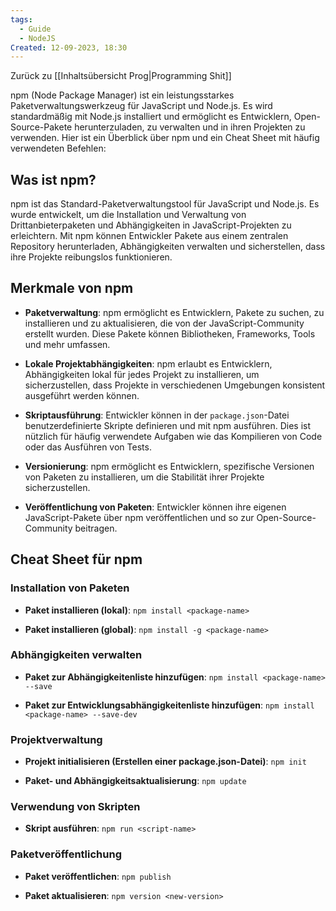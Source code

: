 ```yaml
---
tags:
  - Guide
  - NodeJS
Created: 12-09-2023, 18:30
---
```

Zurück zu [[Inhaltsübersicht Prog|Programming Shit]]

npm (Node Package Manager) ist ein leistungsstarkes Paketverwaltungswerkzeug für JavaScript und Node.js. Es wird standardmäßig mit Node.js installiert und ermöglicht es Entwicklern, Open-Source-Pakete herunterzuladen, zu verwalten und in ihren Projekten zu verwenden. Hier ist ein Überblick über npm und ein Cheat Sheet mit häufig verwendeten Befehlen:

## Was ist npm?

npm ist das Standard-Paketverwaltungstool für JavaScript und Node.js. Es wurde entwickelt, um die Installation und Verwaltung von Drittanbieterpaketen und Abhängigkeiten in JavaScript-Projekten zu erleichtern. Mit npm können Entwickler Pakete aus einem zentralen Repository herunterladen, Abhängigkeiten verwalten und sicherstellen, dass ihre Projekte reibungslos funktionieren.

## Merkmale von npm

- **Paketverwaltung**: npm ermöglicht es Entwicklern, Pakete zu suchen, zu installieren und zu aktualisieren, die von der JavaScript-Community erstellt wurden. Diese Pakete können Bibliotheken, Frameworks, Tools und mehr umfassen.

- **Lokale Projektabhängigkeiten**: npm erlaubt es Entwicklern, Abhängigkeiten lokal für jedes Projekt zu installieren, um sicherzustellen, dass Projekte in verschiedenen Umgebungen konsistent ausgeführt werden können.

- **Skriptausführung**: Entwickler können in der `package.json`-Datei benutzerdefinierte Skripte definieren und mit npm ausführen. Dies ist nützlich für häufig verwendete Aufgaben wie das Kompilieren von Code oder das Ausführen von Tests.

- **Versionierung**: npm ermöglicht es Entwicklern, spezifische Versionen von Paketen zu installieren, um die Stabilität ihrer Projekte sicherzustellen.

- **Veröffentlichung von Paketen**: Entwickler können ihre eigenen JavaScript-Pakete über npm veröffentlichen und so zur Open-Source-Community beitragen.

## Cheat Sheet für npm

### Installation von Paketen

- **Paket installieren (lokal)**: `npm install <package-name>`

- **Paket installieren (global)**: `npm install -g <package-name>`

### Abhängigkeiten verwalten

- **Paket zur Abhängigkeitenliste hinzufügen**: `npm install <package-name> --save`

- **Paket zur Entwicklungsabhängigkeitenliste hinzufügen**: `npm install <package-name> --save-dev`

### Projektverwaltung

- **Projekt initialisieren (Erstellen einer package.json-Datei)**: `npm init`

- **Paket- und Abhängigkeitsaktualisierung**: `npm update`

### Verwendung von Skripten

- **Skript ausführen**: `npm run <script-name>`

### Paketveröffentlichung

- **Paket veröffentlichen**: `npm publish`

- **Paket aktualisieren**: `npm version <new-version>`
